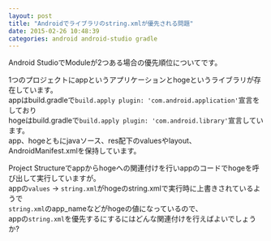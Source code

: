 ```yaml
---
layout: post
title: "Androidでライブラリのstring.xmlが優先される問題"
date: 2015-02-26 10:48:39
categories: android android-studio gradle
---
```

<p>Android StudioでModuleが2つある場合の優先順位についてです。</p>

<p>1つのプロジェクトにappというアプリケーションとhogeというライブラリが存在しています。<br>
appはbuild.gradleで<code>build.apply plugin: 'com.android.application'</code>宣言をしており<br>
hogeはbuild.gradleで<code>build.apply plugin: 'com.android.library'</code>宣言しています。<br>
app、hogeともにjavaソース、res配下のvaluesやlayout、AndroidManifest.xmlを保持しています。</p>

<p>Project Structureでappからhogeへの関連付けを行いappのコードでhogeを呼び出して実行していますが。<br>
appの<code>values</code> -> <code>string.xml</code>がhogeのstring.xmlで実行時に上書きされているようで<br>
<code>string.xml</code>のapp_nameなどがhogeの値になっているので、<br>
appの<code>string.xml</code>を優先するにするにはどんな関連付けを行えばよいでしょうか?</p>
